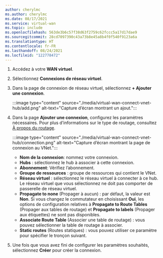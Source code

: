 ```yaml
---
author: cherylmc
ms.author: cherylmc
ms.date: 08/17/2021
ms.service: virtual-wan
ms.topic: include
ms.openlocfilehash: 563de3b6c57f38d63f2759c62fccc5a17d17dae9
ms.sourcegitcommit: 28cd7097390c43a73b8e45a8b4f0f540f9123a6a
ms.translationtype: HT
ms.contentlocale: fr-FR
ms.lasthandoff: 08/24/2021
ms.locfileid: "122778472"
---
```

1. Accédez à votre **WAN virtuel**.

1. Sélectionnez **Connexions de réseau virtuel**.

1. Dans la page de connexion de réseau virtuel, sélectionnez **+ Ajouter une connexion**.

   :::image type="content" source="./media/virtual-wan-connect-vnet-hub/add.png" alt-text="Capture d’écran montrant un ajout.":::

1. Dans la page **Ajouter une connexion**, configurez les paramètres nécessaires. Pour plus d’informations sur le type de routage, consultez [À propos du routage](../articles/virtual-wan/about-virtual-hub-routing.md).
 
   :::image type="content" source="./media/virtual-wan-connect-vnet-hub/connection.png" alt-text="Capture d’écran montrant la page de connexion au VNet.":::

   * **Nom de la connexion**: nommez votre connexion.
   * **Hubs** : sélectionnez le hub à associer à cette connexion.
   * **Abonnement**: Vérifiez l’abonnement.
   * **Groupe de ressources** : groupe de ressources qui contient le VNet.
   * **Réseau virtuel** : sélectionnez le réseau virtuel à connecter à ce hub. Le réseau virtuel que vous sélectionnez ne doit pas comporter de passerelle de réseau virtuel.
   * **Propagate to none** (Propager à aucun) : par défaut, la valeur est **Non**. Si vous changez le commutateur en choisissant **Oui**, les options de configuration relatives à **Propagate to Route Tables** (Propager aux tables de routage) et **Propagate to labels** (Propager aux étiquettes) ne sont pas disponibles.
   * **Associate Route Table** (Associer une table de routage) : vous pouvez sélectionner la table de routage à associer.
   * **Static routes** (Routes statiques) : vous pouvez utiliser ce paramètre pour spécifier le tronçon suivant.

1. Une fois que vous avez fini de configurer les paramètres souhaités, sélectionnez **Créer** pour créer la connexion.